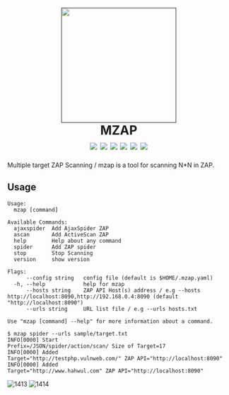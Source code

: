 <h1 align="center">
  <br>
  <a href=""><img src="" alt="" width="260px;"></a>
  <br>
  MZAP
  <br>
  <img src="https://img.shields.io/github/v/release/hahwul/mzap?style=flat-square"> 
  <a href="https://snapcraft.io/mzap"><img src="https://snapcraft.io/mzap/badge.svg" /></a>
  <img src="https://img.shields.io/github/languages/top/hahwul/mzap?style=flat-square"> <img src="https://app.codacy.com/project/badge/Grade/6c7f7be26bed4673b65001153f004ddd"> <a href="https://goreportcard.com/report/github.com/hahwul/mzap"><img src="https://goreportcard.com/badge/github.com/hahwul/mzap"></a>
<a href="https://twitter.com/intent/follow?screen_name=hahwul"><img src="https://img.shields.io/twitter/follow/hahwul?style=flat-square"></a>
</h1>
Multiple target ZAP Scanning / mzap is a tool for scanning N*N in ZAP.

## Usage
```
Usage:
  mzap [command]

Available Commands:
  ajaxspider  Add AjaxSpider ZAP
  ascan       Add ActiveScan ZAP
  help        Help about any command
  spider      Add ZAP spider
  stop        Stop Scanning
  version     show version

Flags:
      --config string   config file (default is $HOME/.mzap.yaml)
  -h, --help            help for mzap
      --hosts string    ZAP API Host(s) address / e.g --hosts http://localhost:8090,http://192.168.0.4:8090 (default "http://localhost:8090")
      --urls string     URL list file / e.g --urls hosts.txt

Use "mzap [command] --help" for more information about a command.
```

```
$ mzap spider --urls sample/target.txt
INFO[0000] Start                                         Prefix=/JSON/spider/action/scan/ Size of Target=17
INFO[0000] Added                                         Target="http://testphp.vulnweb.com/" ZAP API="http://localhost:8090"
INFO[0000] Added                                         Target="http://www.hahwul.com" ZAP API="http://localhost:8090"
```

![1413](https://user-images.githubusercontent.com/13212227/90961424-dd50f180-e4e3-11ea-95cd-08b825a1eeed.png)
![1414](https://user-images.githubusercontent.com/13212227/90961367-4be17f80-e4e3-11ea-8d9f-68d8ba5d851f.png)
